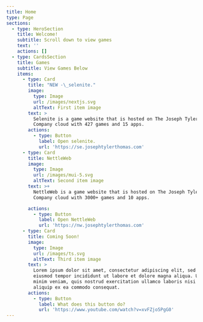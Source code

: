 ```yaml
---
title: Home
type: Page
sections:
  - type: HeroSection
    title: Welcome!
    subtitle: Scroll down to view games
    text: ''
    actions: []
  - type: CardsSection
    title: Games
    subtitle: View Games Below
    items:
      - type: Card
        title: "NEW -\_selenite."
        image:
          type: Image
          url: /images/nextjs.svg
          altText: First item image
        text: >
          Selenite is a game website that is hosted on The Joseph Tyler Thomas
          Company cloud with 427 games and 15 apps.
        actions:
          - type: Button
            label: Open selenite.
            url: 'https://se.josephtylerthomas.com'
      - type: Card
        title: NettleWeb
        image:
          type: Image
          url: /images/mui-5.svg
          altText: Second item image
        text: >+
          NettleWeb is a game website that is hosted on The Joseph Tyler Thomas
          Company cloud with 3000+ games and 10 apps.

        actions:
          - type: Button
            label: Open NettleWeb
            url: 'https://nw.josephtylerthomas.com'
      - type: Card
        title: Coming Soon!
        image:
          type: Image
          url: /images/ts.svg
          altText: Third item image
        text: >
          Lorem ipsum dolor sit amet, consectetur adipiscing elit, sed do
          eiusmod tempor incididunt ut labore et dolore magna aliqua. Ut enim ad
          minim veniam, quis nostrud exercitation ullamco laboris nisi ut
          aliquip ex ea commodo consequat.
        actions:
          - type: Button
            label: What does this button do?
            url: 'https://www.youtube.com/watch?v=xvFZjo5PgG0'
---
```

